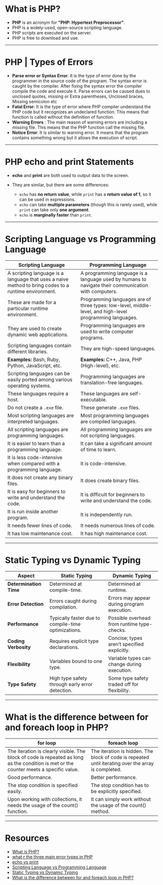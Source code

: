 # What is PHP?

- **PHP** is an acronym for **"PHP: Hypertext Preprocessor"**.
- PHP is a widely-used, open-source scripting language.
- PHP scripts are executed on the server.
- PHP is free to download and use.
  
---
# PHP | Types of Errors

- **Parse error or Syntax Error**: It is the type of error done by the programmer in the source code of the program. The syntax error is caught by the compiler. After fixing the syntax error the compiler compile the code and execute it. Parse errors can be caused dues to unclosed quotes, missing or Extra parentheses, Unclosed braces, Missing semicolon etc
- **Fatal Error**: It is the type of error where PHP compiler understand the PHP code but it recognizes an undeclared function. This means that function is called without the definition of function.
- **Warning Errors** : The main reason of warning errors are including a missing file. This means that the PHP function call the missing file.
- **Notice Error**: It is similar to warning error. It means that the program contains something wrong but it allows the execution of script.

---
# PHP echo and print Statements

- **echo** and **print** are both used to output data to the screen.
- They are similar, but there are some differences:

  - `echo` has **no return value**, while `print` has a **return value of 1**, so it can be used in expressions.
  - `echo` can take **multiple parameters** (though this is rarely used), while `print` can take only **one argument**.
  - `echo` is **marginally faster** than `print`.

---
# Scripting Language vs Programming Language

| Scripting Language | Programming Language |
|--------------------|----------------------|
| A scripting language is a language that uses a naive method to bring codes to a runtime environment. | A programming language is a language used by humans to navigate their communication with computers. |
| These are made for a particular runtime environment. | Programming languages are of three types: low-level, middle-level, and high-level programming languages. |
| They are used to create dynamic web applications. | Programming languages are used to write computer programs. |
| Scripting languages contain different libraries. | They are high-speed languages. |
| **Examples:** Bash, Ruby, Python, JavaScript, etc. | **Examples:** C++, Java, PHP (High-level), etc. |
| Scripting languages can be easily ported among various operating systems. | Programming languages are translation-free languages. |
| These languages require a host. | These languages are self-executable. |
| Do not create a `.exe` file. | These generate `.exe` files. |
| Most scripting languages are interpreted languages. | Most programming languages are compiled languages. |
| All scripting languages are programming languages. | All programming languages are not scripting languages. |
| It is easier to learn than a programming language. | It can take a significant amount of time to learn. |
| It is less code-intensive when compared with a programming language. | It is code-intensive. |
| It does not create any binary files. | It does create binary files. |
| It is easy for beginners to write and understand the code. | It is difficult for beginners to write and understand the code. |
| It is run inside another program. | It is independently run. |
| It needs fewer lines of code. | It needs numerous lines of code. |
| It has low maintenance cost. | It has high maintenance cost. |

---
# Static Typing vs Dynamic Typing

| Aspect             | Static Typing                          | Dynamic Typing                         |
|-------------------|--------------------------------|--------------------------------|
| **Determination Time** | Determined at compile-time. | Determined at runtime. |
| **Error Detection** | Errors caught during compilation. | Errors may appear during program execution. |
| **Performance** | Typically faster due to compile-time optimizations. | Possible overhead from runtime type-checks. |
| **Coding Verbosity** | Requires explicit type declarations. | Concise; types aren’t specified explicitly. |
| **Flexibility** | Variables bound to one type. | Variable types can change during execution. |
| **Type Safety** | High type safety through early error detection. | Some type safety traded off for flexibility. |

---
# What is the difference between for and foreach loop in PHP?

| for loop | foreach loop |
|----------|-------------|
| The iteration is clearly visible. The block of code is repeated as long as the condition is met or the counter meets a specific value. | The iteration is hidden. The block of code is repeated until iterating over the array is completed. |
| Good performance. | Better performance. |
| The stop condition is specified easily. | The stop condition has to be explicitly specified. |
| Upon working with collections, it needs the usage of the count() function. | It can simply work without the usage of the count() method. |

---
# Resources
- [What is PHP?](https://www.w3schools.com/php/php_intro.asp)
- [what r the three main error types in PHP](https://www.geeksforgeeks.org/php-types-of-errors/)
- [echo vs print](https://www.w3schools.com/php/php_echo_print.asp)
- [Scripting Language vs Programming Language](https://www.geeksforgeeks.org/whats-the-difference-between-scripting-and-programming-languages/)
- [Static Typing vs Dynamic Typing](https://www.bairesdev.com/blog/static-vs-dynamic-typing/)
- [What is the difference between for and foreach loop in PHP?](https://www.geeksforgeeks.org/what-is-the-difference-between-for-and-foreach-loop-in-php/)
